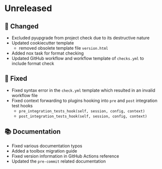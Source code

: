# Unreleased

## 🔧 Changed

* Excluded pyupgrade from project check due to its destructive nature
* Updated cookiecutter template
    - removed obsolete template file `version.html`
* Added nox task for format checking
* Updated GitHub workflow and workflow template of `checks.yml` to include format check

## 🐞 Fixed

* Fixed syntax error in the `check.yml` template which resulted in an invalid workflow file
* Fixed context forwarding to plugins hooking into `pre` and `post` integration test hooks
    - `pre_integration_tests_hook(self, session, config, context)`
    - `post_integration_tests_hook(self, session, config, context)`

## 📚 Documentation

* Fixed various documentation typos
* Added a toolbox migration guide
* Fixed version information in GitHub Actions reference
* Updated the `pre-commit` related documentation
